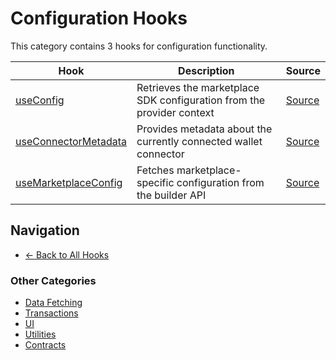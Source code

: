 # Configuration Hooks

This category contains 3 hooks for configuration functionality.

| Hook | Description | Source |
|------|-------------|--------|
| [useConfig](./useConfig.md) | Retrieves the marketplace SDK configuration from the provider context | [Source](../../../react/hooks/config/useConfig.tsx) |
| [useConnectorMetadata](./useConnectorMetadata.md) | Provides metadata about the currently connected wallet connector | [Source](../../../react/hooks/config/useConnectorMetadata.tsx) |
| [useMarketplaceConfig](./useMarketplaceConfig.md) | Fetches marketplace-specific configuration from the builder API | [Source](../../../react/hooks/config/useMarketplaceConfig.tsx) |

## Navigation

- [← Back to All Hooks](../README.md)

### Other Categories

- [Data Fetching](../data/)
- [Transactions](../transactions/)
- [UI](../ui/)
- [Utilities](../utils/)
- [Contracts](../contracts/)
